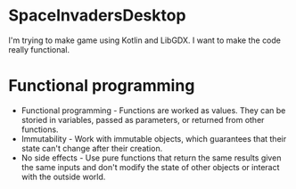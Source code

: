 # SpaceInvadersDesktop
I'm trying to make  game using Kotlin and LibGDX. 
I want to make the code really functional. 

# Functional programming 
* Functional programming - Functions are worked as values. They can be storied in variables, passed as parameters, or returned from other functions.
* Immutability - Work with immutable objects, which guarantees that their state can't change after their creation.
* No side effects - Use pure functions that return the same results given the same inputs and don't modify the state of other objects or interact with the outside world. 
